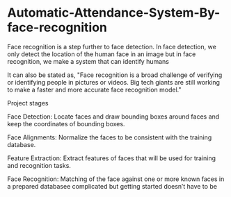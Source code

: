 # Automatic-Attendance-System-By-face-recognition
Face recognition is a step further to face detection. In face detection, we only detect the location of the human face in an image but in face recognition, we make a system that can identify humans

It can also be stated as, "Face recognition is a broad challenge of verifying or identifying people in pictures or videos. Big tech giants are still working to make a faster and more accurate face recognition model."

Project stages

Face Detection: Locate faces and draw bounding boxes around faces and keep the coordinates of bounding boxes.

Face Alignments: Normalize the faces to be consistent with the training database.

Feature Extraction: Extract features of faces that will be used for training and recognition tasks.

Face Recognition: Matching of the face against one or more known faces in a prepared databasee complicated but getting started doesn’t have to be
